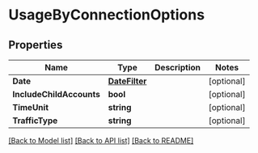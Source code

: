 # UsageByConnectionOptions

## Properties

Name | Type | Description | Notes
------------ | ------------- | ------------- | -------------
**Date** | [**DateFilter**](DateFilter.md) |  | [optional] 
**IncludeChildAccounts** | **bool** |  | [optional] 
**TimeUnit** | **string** |  | [optional] 
**TrafficType** | **string** |  | [optional] 

[[Back to Model list]](../README.md#documentation-for-models) [[Back to API list]](../README.md#documentation-for-api-endpoints) [[Back to README]](../README.md)


